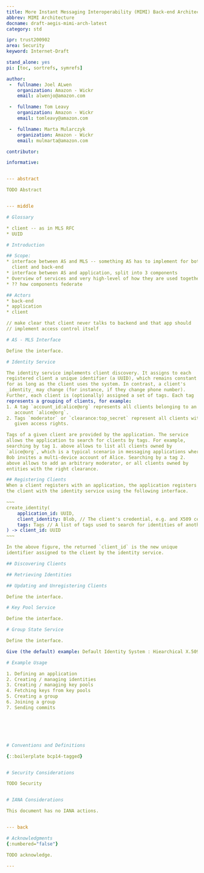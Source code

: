 ```yaml
---
title: More Instant Messaging Interoperability (MIMI) Back-end Architecture
abbrev: MIMI Architecture
docname: draft-aegis-mimi-arch-latest
category: std

ipr: trust200902
area: Security
keyword: Internet-Draft

stand_alone: yes
pi: [toc, sortrefs, symrefs]

author:
 -  fullname: Joel ALwen
    organization: Amazon - Wickr
    email: alwenjo@amazon.com

 -  fullname: Tom Leavy
    organization: Amazon - Wickr
    email: tomleavy@amazon.com 

 -  fullname: Marta Mularczyk
    organization: Amazon - Wickr
    email: mulmarta@amazon.com

contributor:

informative:


--- abstract

TODO Abstract


--- middle

# Glossary

* client -- as in MLS RFC
* UUID

# Introduction

## Scope:
* interface between AS and MLS -- something AS has to implement for both
  client and back-end
* interface between AS and application, split into 3 components
* Overview of services and very high-level of how they are used together.
* ?? how components federate

## Actors
* back-end
* application
* client

// make clear that client never talks to backend and that app should
// implement access control itself

# AS - MLS Interface

Define the interface.

# Identity Service

The identity service implements client discovery. It assigns to each
registered client a unique identifier (a UUID), which remains constant
for as long as the client uses the system. In contrast, a client's
_identity_ may change (for instance, if they change phone number).
Further, each client is (optionally) assigned a set of tags. Each tag
represents a grouping of clients, for example:
1. A tag `account_id:alice@org` represents all clients belonging to an
   account `alice@org`.
2. Tags `moderator` or `clearance:top_secret` represent all clients with
   given access rights.

Tags of a given client are provided by the application. The service
allows the application to search for clients by tags. For example,
searching by tag 1. above allows to list all clients owned by
`alice@org`, which is a typical scenario in messaging applications where
Bob invites a multi-device account of Alice. Searching by a tag 2.
above allows to add an arbitrary moderator, or all clients owned by
entities with the right clearance.

## Registering Clients
When a client registers with an application, the application registers
the client with the identity service using the following interface.

~~~
create_identity(
    application_id: UUID,
    client_identity: Blob, // The client's credential, e.g. and X509 certificate
    tags: Tags // A list of tags used to search for identities of another entity
) -> client_id: UUID 
~~~

In the above figure, the returned `client_id` is the new unique
identifier assigned to the client by the identity service.

## Discovering Clients

## Retrieving Identities

## Updating and Unregistering Clients

Define the interface.

# Key Pool Service

Define the interface.

# Group State Service

Define the interface.

Give (the default) example: Default Identity System : Hiearchical X.509 cert chains.

# Example Usage

1. Defining an application
2. Creating / managing identities
3. Creating / managing key pools
4. Fetching keys from key pools
5. Creating a group
6. Joining a group
7. Sending commits






# Conventions and Definitions

{::boilerplate bcp14-tagged}


# Security Considerations

TODO Security


# IANA Considerations

This document has no IANA actions.


--- back

# Acknowledgments
{:numbered="false"}

TODO acknowledge.

---
```

